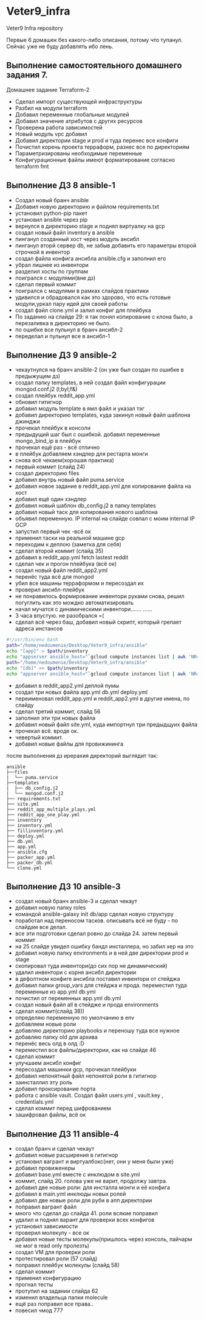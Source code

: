 # Veter9_infra
Veter9 Infra repository

Первые 6 домашек без какого-либо описания, потому что тупанул. 
Сейчас уже не буду добавлять ибо лень. 


## Выполнение самостоятельного домашнего задания 7.

Домашнее задание Terraform-2

- Сделал импорт существующей инфраструктуры
- Разбил на модули terraform
- Добавил переменные глобальные модулей
- Добавил значение атрибутов с других ресурсов
- Проверена работа  зависимостей
- Новый модуль vpс добавил
- Добавил директории stage и prod и туда перенес все конфиги
- Почистил корень проекта терраформ, разнес все по директориям
- Параметризированы необходимые переменные
- Конфигурационные файлы имеют форматирование согласно terraform fmt

## Выполнение ДЗ 8 ansible-1
- Создал новый бранч ansible
- Добавил новую директорию и файлом requirements.txt
- установил python-pip пакет
- установил ansible через pip
- вернулся в директорию stage и поднял виртуалку на gcp
- создал новый файл inventory в ansible
- пинганул созданный хост через модуль ансибл
- пинганул вторй сервер db, не забыв добавить его параметры второй строчкой в инвентор
- создал файла конфига ансибла ansible.cfg и заполнил его
- убрал лишнее из инвентори
- разделил хосты по группам
- поигрался с модулями(вне дз)
- сделал первый коммит
- поигрался с модулями в рамках слайдов практики
- удивился и обрадовался как это здорово, что есть готовые модули,уркал пару идей для своей работы
- создал файл clone.yml и залил конфиг для плейбука
- По заданию на слайде 29: я так понял копирование с клона было, а перезаливка в директорию не было.
- по ошибке все пульнул в бранч ансибл-2
- переделал и пульнул все в ансибл-1

## Выполнение ДЗ 9 ansible-2
- чекаутнулся на бранч ansible-2 (он уже был создан по ошибке в предыжущем дз)
- создал папку templates, в ней создал файл конфигурации mongod.conf.j2 (l;byl;f&)
- создал плейбук reddit_app.yml
- обновил гитигнор
- добавил модуль template в ямл файл и указал тэг
- добавил директорию templates, куда закинул новый файл шаблона джинджи
- прочекал плейбук в консоли
- предыдущий шаг был с ошибкой. добавил переменные mongo_bind_ip в плейбук
- прочекал ещё раз - всё отлично
- в плейбук добавляем хэндлер для рестарта монги
- снова всё чекаем(хорошая практика)
- первый коммит (слайд 24)
- создал директорию files 
- добавил внутрь новый файл puma.service
- добавил новое задание в reddit_app.yml для копирование файла на хост 
- добавил ещё один хэндлер
- добавил новый шаблон db_config.j2 в папку templates
- добавил новый таск для копирования нового шаблона
- объявил переменную. IP internal на слайде совпал с моим internal IP GCP
- запустил первый чек -всё ок
- применил таски на реальной машине gcp 
- переходим к деплою (заметка для себя)
- сделал второй коммит (слайд 35)
- добавил в reddit_app.yml fetch lastest reddit
- сделал чек и прогон плейбука (всё ок)
- создал новый файл reddit_app2.yml
- перенёс туда всё для mongod
- убил все машины терраформом и пересоздал их
- проверил ансибл-плейбук
- не понравилось формирование инвентори руками снова, решил погуглить как это мождно автоматизировать
- начал мучатся с динамическими инвентори.......
......
- 3 часа впустую. не разобрался =( 
- сделал всё через баш, добавил новый скрипт, который грепает адреса инстансов
```bash
#!/usr/bin/env bash
path="/home/nedoumenie/Desktop/Veter9_infra/ansible"
echo "[app]" > $path/inventory
echo "appserver ansible_host="`gcloud compute instances list | awk 'NR==2' | awk '{print $5}'` >> $path/inventory
path="/home/nedoumenie/Desktop/Veter9_infra/ansible"
echo "[db]" >> $path/inventory
echo "appserver ansible_host="`gcloud compute instances list | awk 'NR==3' | awk '{print $5}'` >> $path/inventory
```
- добавил в reddit_app2.yml деплой пумы
- создал три новых файла app.yml db.yml deploy.yml
- переименовал reddit_app.yml и reddit_app2.yml в другие имена, по слайду
- сделал третий коммит, слайд 56
- заполнил эти три новых файла
- добавил новый файл site.yml, куда импортнул три предыдщуих файла
- прочекал всё. вроде ок.
- чевертый коммит.
- добавил новые файлы для провижининга


после выполнения дз ирерахия директорий выглядит так:
```
ansible
├──files
|  └── puma.service
├──templates
|  ├── db_config.j2
|  └── mongod.conf.j2
├── requirements.txt
├── site.yml
├── reddit_app_multiple_plays.yml
├── reddit_app_one_play.yml
├── inventory
├── inventory.yml
├── fillinventory.yml
├── deploy.yml
├── db.yml
├── app.yml
├── ansible.cfg
├── packer_app.yml
├── packer_db.yml
└── clone.yml
```

## Выполнение ДЗ 10 ansible-3
- создал новый бранч ansible-3 и сделал чекаут
- добавил новую папку roles
- командой ansible-galaxy init db/app сделал новую структуру
- поработал над переносом тасков. описывать всё не буду - по слайдам все делал.
- все эти подготовки сделал ровно до слайда 24. затем первый коммит
- на 25 слайде увидел ошибку бандл инсталлера, но забил хер на это
- добавил новую папку environments и в ней две директории prod и stage
- скопировал туда инвентори(до сих пор не динамический)
- удалил инвентори с корня ансибл директории
- в дефолтном конфиге ансибла поставил инвентори от стейджа
- добавил папки group_vars для стейджа и прода. переместил туда переменные из app.yml db.yml
- почистил от переменных app.yml db.yml
- создал новый файл all в стейдже и прода environments
- сделал коммит(слайд 38))
- определяю переменную по умолчанию в env
- добавляем новые роли
- добавляю директорию playbooks и переношу туда все нужное
- добавляю папку old для архива
- перенёс весь олд в олд :D
- переместил все файлы/директории, как на слайде 46
- сделал коммит
- улучшаем ансибл конфиг
- пересоздал машинки gcp, прочекал плейбуки
- добавил непонятный файл непонятой роли в гитигнор
- заинсталлил эту роль
- добавил проксирование порта
- работа с ansible vault. Создал файл users.yml , vault.key , credentials.yml 
- сделал коммит перед шифрованием
- зашифровал файлы, всё ок

## Выполнение ДЗ 11 ansible-4
- создал бранч и сделал чекаут
- добавил новые расширения в гитигнор
- установил вагрант и виртуалбокс(нет, они у меня были уже)
- добавил провиженеры
- добавил base.yml вместе с инклюдом в site.yml
- коммит, слайд 20. голова уже не варит, продолжу завтра.
- добавил две новые роли: для инсталла монги и её конфига
- добавил в main.yml инклюды новых ролей
- добавил две новые роли для руби в апп директории
- поправил вагрант файл
- много что сделал до слайда 41. роли всякие поправил
- удалил и поднял варант для проверки всех конфигов
- установил зависимости 
- проверил молекулу - все ок
- добавил новые тесты молекулы(пришлось через консоль, пайчарм не мог в read only пролезть)
- создал VM для проверки роли
- протестировал роли (57 слайд)
- поправил плейбук молекулы (слайд 58)
- сделал коммит
- применил конфигурацию
- прогнал тесты
- протупил на задании слайда 62
- изменил владельца папки molecule
- ещё раз поправил все права..
- повесил чмод 777
